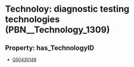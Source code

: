 # Technoloy: __diagnostic testing technologies__ (PBN__Technology_1309)

## Property: has_TechnologyID

* [Q50430148](Q50430148)

